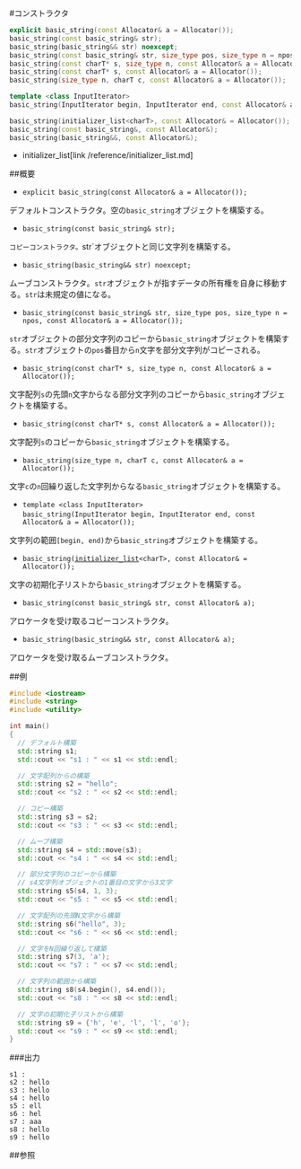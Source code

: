 #コンストラクタ
```cpp
explicit basic_string(const Allocator& a = Allocator());
basic_string(const basic_string& str);
basic_string(basic_string&& str) noexcept;
basic_string(const basic_string& str, size_type pos, size_type n = npos, const Allocator& a = Allocator());
basic_string(const charT* s, size_type n, const Allocator& a = Allocator());
basic_string(const charT* s, const Allocator& a = Allocator());
basic_string(size_type n, charT c, const Allocator& a = Allocator());

template <class InputIterator>
basic_string(InputIterator begin, InputIterator end, const Allocator& a = Allocator());

basic_string(initializer_list<charT>, const Allocator& = Allocator());
basic_string(const basic_string&, const Allocator&);
basic_string(basic_string&&, const Allocator&);
```
* initializer_list[link /reference/initializer_list.md]

##概要
- `explicit basic_string(const Allocator& a = Allocator());`

デフォルトコンストラクタ。空の`basic_string`オブジェクトを構築する。

- `basic_string(const basic_string& str);`

`コピーコンストラクタ。`str`オブジェクトと同じ文字列を構築する。

- `basic_string(basic_string&& str) noexcept;`

ムーブコンストラクタ。`str`オブジェクトが指すデータの所有権を自身に移動する。`str`は未規定の値になる。

- `basic_string(const basic_string& str, size_type pos, size_type n = npos, const Allocator& a = Allocator());`

`str`オブジェクトの部分文字列のコピーから`basic_string`オブジェクトを構築する。`str`オブジェクトの`pos`番目から`n`文字を部分文字列がコピーされる。

- `basic_string(const charT* s, size_type n, const Allocator& a = Allocator());`

文字配列`s`の先頭`n`文字からなる部分文字列のコピーから`basic_string`オブジェクトを構築する。

- `basic_string(const charT* s, const Allocator& a = Allocator());`

文字配列`s`のコピーから`basic_string`オブジェクトを構築する。

- `basic_string(size_type n, charT c, const Allocator& a = Allocator());`

文字`c`の`n`回繰り返した文字列からなる`basic_string`オブジェクトを構築する。

- `template <class InputIterator>`<br/>`basic_string(InputIterator begin, InputIterator end, const Allocator& a = Allocator());`

文字列の範囲`[begin, end)`から`basic_string`オブジェクトを構築する。

- `basic_string(`[`initializer_list`](/reference/initializer_list.md)`<charT>, const Allocator& = Allocator());`

文字の初期化子リストから`basic_string`オブジェクトを構築する。

- `basic_string(const basic_string& str, const Allocator& a);`

アロケータを受け取るコピーコンストラクタ。

- `basic_string(basic_string&& str, const Allocator& a);`

アロケータを受け取るムーブコンストラクタ。


##例
```cpp
#include <iostream>
#include <string>
#include <utility>

int main()
{
  // デフォルト構築
  std::string s1;
  std::cout << "s1 : " << s1 << std::endl;

  // 文字配列からの構築
  std::string s2 = "hello";
  std::cout << "s2 : " << s2 << std::endl;

  // コピー構築
  std::string s3 = s2;
  std::cout << "s3 : " << s3 << std::endl;

  // ムーブ構築
  std::string s4 = std::move(s3);
  std::cout << "s4 : " << s4 << std::endl;

  // 部分文字列のコピーから構築
  // s4文字列オブジェクトの1番目の文字から3文字
  std::string s5(s4, 1, 3);
  std::cout << "s5 : " << s5 << std::endl;

  // 文字配列の先頭N文字から構築
  std::string s6("hello", 3);
  std::cout << "s6 : " << s6 << std::endl;

  // 文字をN回繰り返して構築
  std::string s7(3, 'a');
  std::cout << "s7 : " << s7 << std::endl;

  // 文字列の範囲から構築
  std::string s8(s4.begin(), s4.end());
  std::cout << "s8 : " << s8 << std::endl;

  // 文字の初期化子リストから構築
  std::string s9 = {'h', 'e', 'l', 'l', 'o'};
  std::cout << "s9 : " << s9 << std::endl;
}
```

###出力
```
s1 : 
s2 : hello
s3 : hello
s4 : hello
s5 : ell
s6 : hel
s7 : aaa
s8 : hello
s9 : hello
```

##参照


